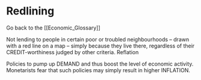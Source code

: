 # Redlining

Go back to the [[Economic_Glossary]]


Not lending to people in certain poor or troubled neighbourhoods – drawn with a red line on a map – simply because they live there, regardless of their CREDIT-worthiness judged by other criteria.
Reflation

Policies to pump up DEMAND and thus boost the level of economic activity. Monetarists fear that such policies may simply result in higher INFLATION.

